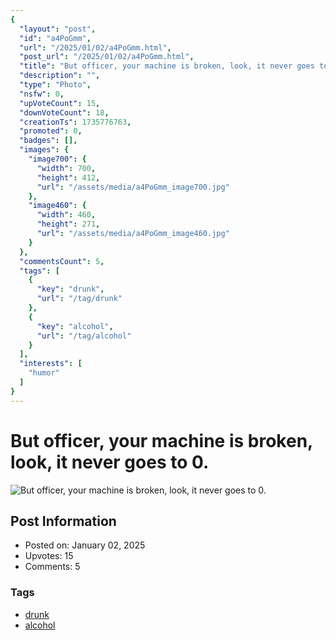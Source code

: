 ```yaml
---
{
  "layout": "post",
  "id": "a4PoGmm",
  "url": "/2025/01/02/a4PoGmm.html",
  "post_url": "/2025/01/02/a4PoGmm.html",
  "title": "But officer, your machine is broken, look, it never goes to 0.",
  "description": "",
  "type": "Photo",
  "nsfw": 0,
  "upVoteCount": 15,
  "downVoteCount": 18,
  "creationTs": 1735776763,
  "promoted": 0,
  "badges": [],
  "images": {
    "image700": {
      "width": 700,
      "height": 412,
      "url": "/assets/media/a4PoGmm_image700.jpg"
    },
    "image460": {
      "width": 460,
      "height": 271,
      "url": "/assets/media/a4PoGmm_image460.jpg"
    }
  },
  "commentsCount": 5,
  "tags": [
    {
      "key": "drunk",
      "url": "/tag/drunk"
    },
    {
      "key": "alcohol",
      "url": "/tag/alcohol"
    }
  ],
  "interests": [
    "humor"
  ]
}
---
```


# But officer, your machine is broken, look, it never goes to 0.

![But officer, your machine is broken, look, it never goes to 0.](/assets/media/a4PoGmm_image700.jpg)

## Post Information

- Posted on: January 02, 2025
- Upvotes: 15
- Comments: 5

### Tags

- [drunk](/tag/drunk)
- [alcohol](/tag/alcohol)

